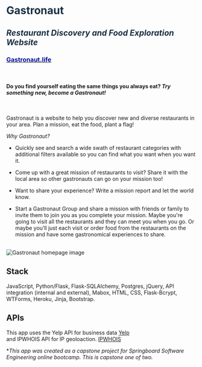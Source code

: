 # <span style="color: #1b3044;">Gastronaut</span>

## <span style="color: #1b3044;">_Restaurant Discovery and Food Exploration Website_</span>

### [<span style="color: #03109b;">Gastronaut.life</span>](https://gastronaut.life 'gastronaut.life')

<br/>

#### Do you find yourself eating the same things you always eat? _Try something new, become a Gastronaut!_

<br/>

Gastronaut is a website to help you discover new and diverse restaurants in your area. Plan a mission, eat the food, plant a flag!

_Why Gastronaut?_

- Quickly see and search a wide swath of restaurant categories with additional filters available so you can find what you want when you want it.

- Come up with a great mission of restaurants to visit? Share it with the local area so other gastronauts can go on your mission too!

- Want to share your experience? Write a mission report and let the world know.

- Start a Gastronaut Group and share a mission with friends or family to invite them to join you as you complete your mission. Maybe you're going to visit all the restaurants and they can meet you when you go. Or maybe you’ll just each visit or order food from the restaurants on the mission and have some gastronomical experiences to share.
  <br/>
  <br/>

![Gastronaut homepage image](https://repository-images.githubusercontent.com/273343895/72ed7000-c4a6-11ea-86d4-cc8412d6e11a)

## Stack

JavaScript, Python/Flask, Flask-SQLAlchemy, Postgres, jQuery, API integration (internal and external), Mabox, HTML, CSS, Flask-Bcrypt, WTForms, Heroku, Jinja, Bootstrap.

## APIs

This app uses the Yelp API for business data [Yelp](https://www.yelp.com/fusion 'yelp.com/fusion')  
and IPWHOIS API for IP geoloaction. [IPWHOIS](https://ipwhois.io/ 'ipwhois.io')

\*_This app was created as a capstone project for Springboard Software Engineering online bootcamp. This is capstone one of two._
